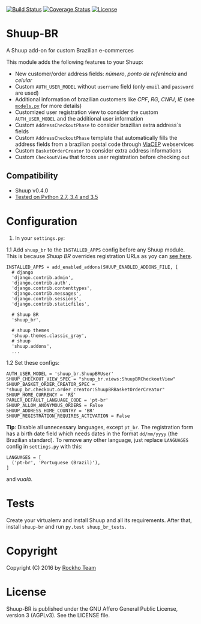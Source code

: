 [![Build Status](https://travis-ci.org/rockho-team/shuup-br.svg?branch=master)](https://travis-ci.org/rockho-team/shuup-br)
[![Coverage Status](https://coveralls.io/repos/github/rockho-team/shuup-br/badge.svg?branch=master)](https://coveralls.io/github/rockho-team/shuup-br?branch=master)
[![License](https://img.shields.io/badge/license-AGPLv3-blue.svg)](LICENSE)

Shuup-BR
========

A Shuup add-on for custom Brazilian e-commerces

This module adds the following features to your Shuup:

* New customer/order address fields: *número*, *ponto de referência* and *celular*
* Custom `AUTH_USER_MODEL` without `username` field (only `email` and `password` are used)
* Additional information of brazilian customers like *CPF*, *RG*, *CNPJ*, *IE* (see [`models.py`](shuup_br/models.py) for more details)
* Customized user registration view to consider the custom `AUTH_USER_MODEL` and the additional user information
* Custom `AddressCheckoutPhase` to consider brazilian extra address`s fields
* Custom `AddressCheckoutPhase` template that automatically fills the address fields from a brazilian postal code through [ViaCEP](http://viacep.com.br) webservices
* Custom `BasketOrderCreator` to consider extra address informations
* Custom `CheckoutView` that forces user registration before checking out

## Compatibility
* Shuup v0.4.0
* [Tested on Python 2.7, 3.4 and 3.5](https://travis-ci.org/rockho-team/shuup-br)


Configuration
=============

1. In your `settings.py`:

  1.1 Add `shuup_br` to the `INSTALLED_APPS` config before any Shuup module.
  This is because *Shuup BR* overrides registration URLs as yoy can [see here](shuup_br/urls.py).

  ```
  INSTALLED_APPS = add_enabled_addons(SHUUP_ENABLED_ADDONS_FILE, [
    # django
    'django.contrib.admin',
    'django.contrib.auth',
    'django.contrib.contenttypes',
    'django.contrib.messages',
    'django.contrib.sessions',
    'django.contrib.staticfiles',
    
    # Shuup BR
    'shuup_br',
    
    # shuup themes
    'shuup.themes.classic_gray',
    # shuup
    'shuup.addons',
    ...
  ```

  1.2 Set these configs:

  ```
  AUTH_USER_MODEL = 'shuup_br.ShuupBRUser'
  SHUUP_CHECKOUT_VIEW_SPEC = "shuup_br.views:ShuupBRCheckoutView"
  SHUUP_BASKET_ORDER_CREATOR_SPEC = "shuup_br.checkout.order_creator:ShuupBRBasketOrderCreator"
  SHUUP_HOME_CURRENCY = 'R$'
  PARLER_DEFAULT_LANGUAGE_CODE = 'pt-br'
  SHUUP_ALLOW_ANONYMOUS_ORDERS = False
  SHUUP_ADDRESS_HOME_COUNTRY = 'BR'
  SHUUP_REGISTRATION_REQUIRES_ACTIVATION = False
  ```

  **Tip**: Disable all unnecessary languages, except `pt_br`.
  The registration form has a birth date field which needs
  dates in the format `dd/mm/yyyy` (the Brazilian standard). To remove any other language,
  just replace `LANGUAGES` config in `settings.py` with this:
  ```
  LANGUAGES = [
    ('pt-br', 'Portuguese (Brazil)'),
  ]
  ```
  and *vualá*.

Tests
=====

Create your virtualenv and install Shuup and all its requirements. After that,
install `shuup-br` and run `py.test shuup_br_tests`.

Copyright
=========
Copyright (C) 2016 by [Rockho Team](https://github.com/rockho-team)

License
=======
Shuup-BR is published under the GNU Affero General Public License,
version 3 (AGPLv3). See the LICENSE file.
